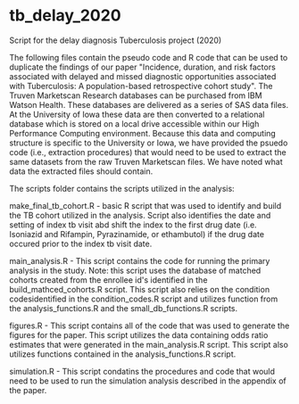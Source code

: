 # tb_delay_2020

Script for the delay diagnosis Tuberculosis project (2020)

The following files contain the pseudo code and R code that can be used to duplicate the findings of our paper "Incidence, duration, and risk factors associated with delayed and missed diagnostic opportunities associated with Tuberculosis: A population-based retrospective cohort study". The Truven Marketscan Research databases can be purchased from IBM Watson Health. These databases are delivered as a series of SAS data files. At the University of Iowa these data are then converted to a relational database which is stored on a local drive accessible within our High Performance Computing environment. Because this data and computing structure is specific to the University or Iowa, we have provided the psuedo code (i.e., extraction procedures) that would need to be used to extract the same datasets from the raw Truven Marketscan files. We have noted what data the extracted files should contain.

The scripts folder contains the scripts utilized in the analysis:

make_final_tb_cohort.R - basic R script that was used to identify and build the TB cohort utilized in the analysis. Script also identifies the date and setting of index tb visit abd shift the index to the first drug date (i.e. Isoniazid and Rifampin, Pyrazinamide, or ethambutol) if the drug date occured prior to the index tb visit date.

main_analysis.R - This script contains the code for running the primary analysis in the study. Note: this script uses the database of matched cohorts created from the enrollee id's identified in the build_mathced_cohorts.R script. This script also relies on the condition codesidentified in the condition_codes.R script and utilizes function from the analysis_functions.R and the small_db_functions.R scripts.

figures.R - This script contains all of the code that was used to generate the figures for the paper. This script utilizes the data containing odds ratio estimates that were generated in the main_analysis.R script. This script also utilizes functions contained in the analysis_functions.R script.

simulation.R - This script condatins the procedures and code that would need to be used to run the simulation analysis described in the appendix of the paper.
